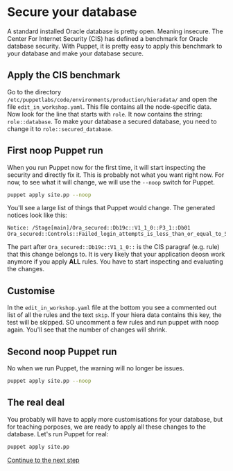 # Secure your database

A standard installed Oracle database is pretty open. Meaning insecure. The Center For Internet Security (CIS) has defined a benchmark for Oracle database security. With Puppet, it is pretty easy to apply this benchmark to your database and make your database secure.

## Apply the CIS benchmark

Go to the directory `/etc/puppetlabs/code/environments/production/hieradata/` and open the file `edit_in_workshop.yaml`. This file contains all the node-specific data. Now look for the line that starts with `role`. It now contains the string: `role::database`. To make your database a secured database, you need to change it to `role::secured_database`.

## First noop Puppet run

When you run Puppet now for the first time, it will start inspecting the security and directly fix it. This is probably not what you want right now. For now, to see what it will change, we will use the `--noop` switch for Puppet.

``` bash
puppet apply site.pp --noop
```

You'll see a large list of things that Puppet would change. The generated notices look like this:

```
Notice: /Stage[main]/Ora_secured::Db19c::V1_1_0::P3_1::Db01 Ora_secured::Controls::Failed_login_attempts_is_less_than_or_equal_to_5[DB01]......
```

The part after `Ora_secured::Db19c::V1_1_0::` is the CIS paragraf (e.g. rule) that this change belongs to. It is very likely that your application deosn work anymore if you apply **ALL** rules. You have to start inspecting and evaluating the changes.

## Customise

In the `edit_in_workshop.yaml` file at the bottom you see a commented out list of all the rules and the text `skip`. If your hiera data contains this key, the test will be skipped. SO uncomment a few rules and run puppet with noop again. You'll see that the number of changes will shrink.

## Second noop Puppet run 

No when we run Puppet, the warning will no longer be issues.

``` bash
puppet apply site.pp --noop
```

## The real deal

You probably will have to apply more customisations for your database, but for teaching porposes, we are ready to apply all these changes to the database. Let's run Puppet for real:

``` bash
puppet apply site.pp
```

[Continue to the next step](./epilogue.md)
